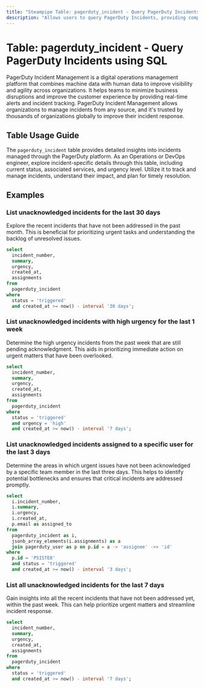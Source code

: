 ```yaml
---
title: "Steampipe Table: pagerduty_incident - Query PagerDuty Incidents using SQL"
description: "Allows users to query PagerDuty Incidents, providing comprehensive details about each incident such as status, urgency, and assigned services."
---
```


# Table: pagerduty_incident - Query PagerDuty Incidents using SQL

PagerDuty Incident Management is a digital operations management platform that combines machine data with human data to improve visibility and agility across organizations. It helps teams to minimize business disruptions and improve the customer experience by providing real-time alerts and incident tracking. PagerDuty Incident Management allows organizations to manage incidents from any source, and it's trusted by thousands of organizations globally to improve their incident response.

## Table Usage Guide

The `pagerduty_incident` table provides detailed insights into incidents managed through the PagerDuty platform. As an Operations or DevOps engineer, explore incident-specific details through this table, including current status, associated services, and urgency level. Utilize it to track and manage incidents, understand their impact, and plan for timely resolution.

## Examples

### List unacknowledged incidents for the last 30 days
Explore the recent incidents that have not been addressed in the past month. This is beneficial for prioritizing urgent tasks and understanding the backlog of unresolved issues.

```sql
select
  incident_number,
  summary,
  urgency,
  created_at,
  assignments
from
  pagerduty_incident
where
  status = 'triggered'
  and created_at >= now() - interval '30 days';
```

### List unacknowledged incidents with high urgency for the last 1 week
Determine the high urgency incidents from the past week that are still pending acknowledgment. This aids in prioritizing immediate action on urgent matters that have been overlooked.

```sql
select
  incident_number,
  summary,
  urgency,
  created_at,
  assignments
from
  pagerduty_incident
where
  status = 'triggered'
  and urgency = 'high'
  and created_at >= now() - interval '7 days';
```

### List unacknowledged incidents assigned to a specific user for the last 3 days
Determine the areas in which urgent issues have not been acknowledged by a specific team member in the last three days. This helps to identify potential bottlenecks and ensures that critical incidents are addressed promptly.

```sql
select
  i.incident_number,
  i.summary,
  i.urgency,
  i.created_at,
  p.email as assigned_to
from
  pagerduty_incident as i,
  jsonb_array_elements(i.assignments) as a
  join pagerduty_user as p on p.id = a -> 'assignee' ->> 'id'
where
  p.id = 'P5ISTE8'
  and status = 'triggered'
  and created_at >= now() - interval '3 days';
```

### List all unacknowledged incidents for the last 7 days
Gain insights into all the recent incidents that have not been addressed yet, within the past week. This can help prioritize urgent matters and streamline incident response.

```sql
select
  incident_number,
  summary,
  urgency,
  created_at,
  assignments
from
  pagerduty_incident
where
  status = 'triggered'
  and created_at >= now() - interval '7 days';
```